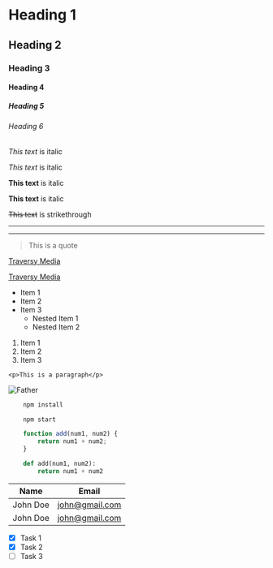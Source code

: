 <!-- Headings -->

# Heading 1
## Heading 2
### Heading 3
#### Heading 4
##### Heading 5
###### Heading 6

<!-- Italics -->

*This text* is italic

_This text_ is italic

<!-- Strong/Bold -->

**This text** is italic

__This text__ is italic

<!-- Strikethrough -->

~~This text~~ is strikethrough

<!-- Horizontal Rule -->

---
___

<!-- Blockquote -->

> This is a quote

<!-- Links -->

[Traversy Media](http://www.traversymedia.com)

[Traversy Media](http://www.traversymedia.com "Traversy Media")

<!-- UL Unordered List -->

* Item 1
* Item 2
* Item 3
    * Nested Item 1
    * Nested Item 2

<!-- OL Ordered List -->

1. Item 1
1. Item 2
1. Item 3

<!-- Inline Code Block -->

`<p>This is a paragraph</p>`

<!-- Images -->

![Father](https://octodex.github.com/images/founding-father.jpg)

<!-- Github Markdown -->

<!-- Code Blocks -->

```bash
    npm install

    npm start
```

```javascript
    function add(num1, num2) {
        return num1 + num2;
    }
```

```python
    def add(num1, num2):
        return num1 + num2
```

<!-- Tables -->

| Name     | Email          |
| -------- | -------------- |
| John Doe | john@gmail.com |
| John Doe | john@gmail.com |

<!-- Task Lists -->

* [x] Task 1
* [x] Task 2
* [ ] Task 3